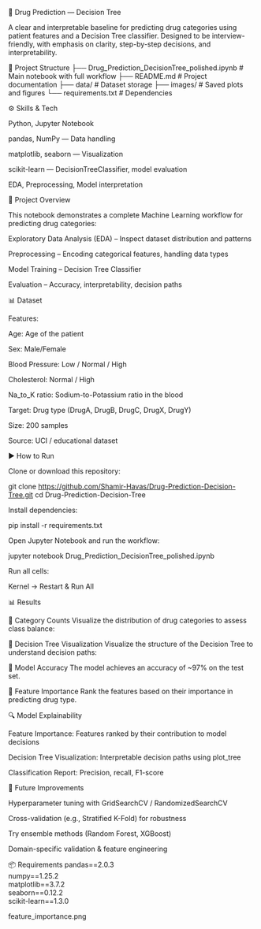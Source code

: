 💊 Drug Prediction — Decision Tree

A clear and interpretable baseline for predicting drug categories using patient features and a Decision Tree classifier. Designed to be interview-friendly, with emphasis on clarity, step-by-step decisions, and interpretability.

📂 Project Structure
├── Drug_Prediction_DecisionTree_polished.ipynb  # Main notebook with full workflow
├── README.md                                   # Project documentation
├── data/                                       # Dataset storage
├── images/                                     # Saved plots and figures
└── requirements.txt                            # Dependencies

⚙️ Skills & Tech

Python, Jupyter Notebook

pandas, NumPy — Data handling

matplotlib, seaborn — Visualization

scikit-learn — DecisionTreeClassifier, model evaluation

EDA, Preprocessing, Model interpretation

📝 Project Overview

This notebook demonstrates a complete Machine Learning workflow for predicting drug categories:

Exploratory Data Analysis (EDA) – Inspect dataset distribution and patterns

Preprocessing – Encoding categorical features, handling data types

Model Training – Decision Tree Classifier

Evaluation – Accuracy, interpretability, decision paths

📊 Dataset

Features:

Age: Age of the patient

Sex: Male/Female

Blood Pressure: Low / Normal / High

Cholesterol: Normal / High

Na_to_K ratio: Sodium-to-Potassium ratio in the blood

Target: Drug type (DrugA, DrugB, DrugC, DrugX, DrugY)

Size: 200 samples

Source: UCI / educational dataset

▶️ How to Run

Clone or download this repository:

git clone https://github.com/Shamir-Havas/Drug-Prediction-Decision-Tree.git
cd Drug-Prediction-Decision-Tree


Install dependencies:

pip install -r requirements.txt


Open Jupyter Notebook and run the workflow:

jupyter notebook Drug_Prediction_DecisionTree_polished.ipynb


Run all cells:

Kernel → Restart & Run All

📊 Results

🔹 Category Counts
Visualize the distribution of drug categories to assess class balance:


🔹 Decision Tree Visualization
Visualize the structure of the Decision Tree to understand decision paths:


🔹 Model Accuracy
The model achieves an accuracy of ~97% on the test set.


🔹 Feature Importance
Rank the features based on their importance in predicting drug type.


🔍 Model Explainability

Feature Importance: Features ranked by their contribution to model decisions

Decision Tree Visualization: Interpretable decision paths using plot_tree

Classification Report: Precision, recall, F1-score

🚀 Future Improvements

Hyperparameter tuning with GridSearchCV / RandomizedSearchCV

Cross-validation (e.g., Stratified K-Fold) for robustness

Try ensemble methods (Random Forest, XGBoost)

Domain-specific validation & feature engineering

📦 Requirements
pandas==2.0.3  
numpy==1.25.2  
matplotlib==3.7.2  
seaborn==0.12.2  
scikit-learn==1.3.0  



feature_importance.png
